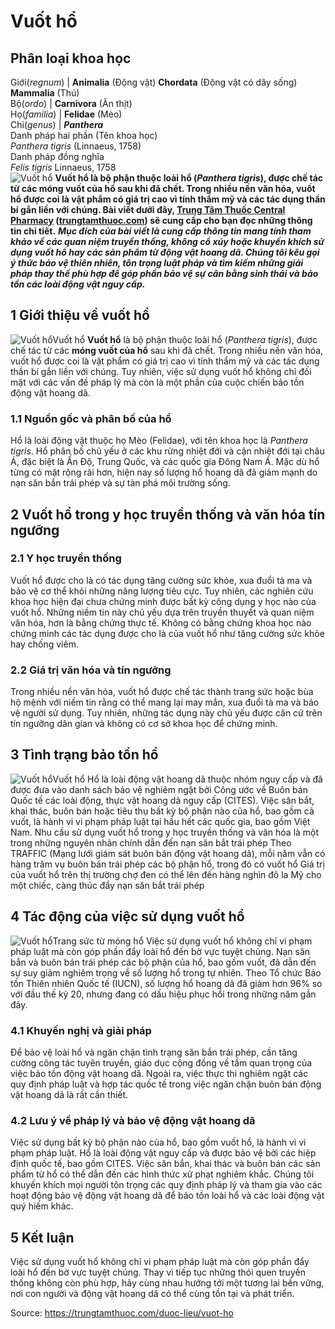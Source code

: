 # Vuốt hổ

Phân loại khoa học  
---  
Giới(_regnum_) |  **Animalia** (Động vật) **Chordata** (Động vật có dây sống) **Mammalia** (Thú)  
Bộ(_ordo_) | **Carnivora** (Ăn thịt)  
Họ(_familia_) | **Felidae** (Mèo)  
Chi(_genus_) | _**Panthera**_  
Danh pháp hai phần (Tên khoa học)  
_Panthera tigris_ (Linnaeus, 1758)  
Danh pháp đồng nghĩa  
_Felis tigris_ Linnaeus, 1758  
![Vuốt hổ](https://trungtamthuoc.com/images/others/vuot-ho-3-3263.jpg)
**Vuốt hổ là bộ phận thuộc loài hổ (_Panthera tigris_), được chế tác từ các móng vuốt của hổ sau khi đã chết. Trong nhiều nền văn hóa, vuốt hổ được coi là vật phẩm có giá trị cao vì tính thẩm mỹ và các tác dụng thần bí gắn liền với chúng. Bài viết dưới đây, [Trung Tâm Thuốc Central Pharmacy](https://trungtamthuoc.com/ "Trung Tâm Thuốc Central Pharmacy") ([trungtamthuoc.com](https://trungtamthuoc.com/ "trungtamthuoc.com")) sẽ cung cấp cho bạn đọc những thông tin chi tiết.**
_**Mục đích của bài viết là cung cấp thông tin mang tính tham khảo về các quan niệm truyền thống, không cổ xúy hoặc khuyến khích sử dụng vuốt hổ hay các sản phẩm từ động vật hoang dã. Chúng tôi kêu gọi ý thức bảo vệ thiên nhiên, tôn trọng luật pháp và tìm kiếm những giải pháp thay thế phù hợp để góp phần bảo vệ sự cân bằng sinh thái và bảo tồn các loài động vật nguy cấp.**_
##  1 Giới thiệu về vuốt hổ
![Vuốt hổ](https://trungtamthuoc.com/images/item/vuot-ho-2.jpg)Vuốt hổ
**Vuốt hổ** là bộ phận thuộc loài hổ (_Panthera tigris_), được chế tác từ các **móng vuốt của hổ** sau khi đã chết. Trong nhiều nền văn hóa, vuốt hổ được coi là vật phẩm có giá trị cao vì tính thẩm mỹ và các tác dụng thần bí gắn liền với chúng. Tuy nhiên, việc sử dụng vuốt hổ không chỉ đối mặt với các vấn đề pháp lý mà còn là một phần của cuộc chiến bảo tồn động vật hoang dã.
### 1.1 Nguồn gốc và phân bố của hổ
Hổ là loài động vật thuộc họ Mèo (Felidae), với tên khoa học là _Panthera tigris_. Hổ phân bố chủ yếu ở các khu rừng nhiệt đới và cận nhiệt đới tại châu Á, đặc biệt là Ấn Độ, Trung Quốc, và các quốc gia Đông Nam Á. Mặc dù hổ từng có mặt rộng rãi hơn, hiện nay số lượng hổ hoang dã đã giảm mạnh do nạn săn bắn trái phép và sự tàn phá môi trường sống.
##  2 Vuốt hổ trong y học truyền thống và văn hóa tín ngưỡng
### 2.1 Y học truyền thống
Vuốt hổ được cho là có tác dụng tăng cường sức khỏe, xua đuổi tà ma và bảo vệ cơ thể khỏi những năng lượng tiêu cực. Tuy nhiên, các nghiên cứu khoa học hiện đại chưa chứng minh được bất kỳ công dụng y học nào của vuốt hổ. Những niềm tin này chủ yếu dựa trên truyền thuyết và quan niệm văn hóa, hơn là bằng chứng thực tế.
Không có bằng chứng khoa học nào chứng minh các tác dụng được cho là của vuốt hổ như tăng cường sức khỏe hay chống viêm.
### 2.2 Giá trị văn hóa và tín ngưỡng
Trong nhiều nền văn hóa, vuốt hổ được chế tác thành trang sức hoặc bùa hộ mệnh với niềm tin rằng có thể mang lại may mắn, xua đuổi tà ma và bảo vệ người sử dụng. Tuy nhiên, những tác dụng này chủ yếu được căn cứ trên tín ngưỡng dân gian và không có cơ sở khoa học để chứng minh.
##  3 Tình trạng bảo tồn hổ
![Vuốt hổ](https://trungtamthuoc.com/images/item/vuot-ho-1.jpg)Vuốt hổ
Hổ là loài động vật hoang dã thuộc nhóm nguy cấp và đã được đưa vào danh sách bảo vệ nghiêm ngặt bởi Công ước về Buôn bán Quốc tế các loài động, thực vật hoang dã nguy cấp (CITES). Việc săn bắt, khai thác, buôn bán hoặc tiêu thụ bất kỳ bộ phận nào của hổ, bao gồm cả vuốt, là hành vi vi phạm pháp luật tại hầu hết các quốc gia, bao gồm Việt Nam.
Nhu cầu sử dụng vuốt hổ trong y học truyền thống và văn hóa là một trong những nguyên nhân chính dẫn đến nạn săn bắt trái phép
Theo TRAFFIC (Mạng lưới giám sát buôn bán động vật hoang dã), mỗi năm vẫn có hàng trăm vụ buôn bán trái phép các bộ phận hổ, trong đó có vuốt hổ
Giá trị của vuốt hổ trên thị trường chợ đen có thể lên đến hàng nghìn đô la Mỹ cho một chiếc, càng thúc đẩy nạn săn bắt trái phép
##  4 Tác động của việc sử dụng vuốt hổ
![Vuốt hổ](https://trungtamthuoc.com/images/item/vuot-ho-4.jpg)Trang sức từ móng hổ
Việc sử dụng vuốt hổ không chỉ vi phạm pháp luật mà còn góp phần đẩy loài hổ đến bờ vực tuyệt chủng. Nạn săn bắn và buôn bán trái phép các bộ phận của hổ, bao gồm vuốt, đã dẫn đến sự suy giảm nghiêm trọng về số lượng hổ trong tự nhiên. Theo Tổ chức Bảo tồn Thiên nhiên Quốc tế (IUCN), số lượng hổ hoang dã đã giảm hơn 96% so với đầu thế kỷ 20, nhưng đang có dấu hiệu phục hồi trong những năm gần đây.
### 4.1 Khuyến nghị và giải pháp
Để bảo vệ loài hổ và ngăn chặn tình trạng săn bắn trái phép, cần tăng cường công tác tuyên truyền, giáo dục cộng đồng về tầm quan trọng của việc bảo tồn động vật hoang dã. Ngoài ra, việc thực thi nghiêm ngặt các quy định pháp luật và hợp tác quốc tế trong việc ngăn chặn buôn bán động vật hoang dã là rất cần thiết.
### 4.2 Lưu ý về pháp lý và bảo vệ động vật hoang dã
Việc sử dụng bất kỳ bộ phận nào của hổ, bao gồm vuốt hổ, là hành vi vi phạm pháp luật. Hổ là loài động vật nguy cấp và được bảo vệ bởi các hiệp định quốc tế, bao gồm CITES. Việc săn bắn, khai thác và buôn bán các sản phẩm từ hổ có thể dẫn đến các hình thức xử phạt nghiêm khắc. Chúng tôi khuyến khích mọi người tôn trọng các quy định pháp lý và tham gia vào các hoạt động bảo vệ động vật hoang dã để bảo tồn loài hổ và các loài động vật quý hiếm khác.
##  5 Kết luận
Việc sử dụng vuốt hổ không chỉ vi phạm pháp luật mà còn góp phần đẩy loài hổ đến bờ vực tuyệt chủng. Thay vì tiếp tục những thói quen truyền thống không còn phù hợp, hãy cùng nhau hướng tới một tương lai bền vững, nơi con người và động vật hoang dã có thể cùng tồn tại và phát triển.


Source: https://trungtamthuoc.com/duoc-lieu/vuot-ho